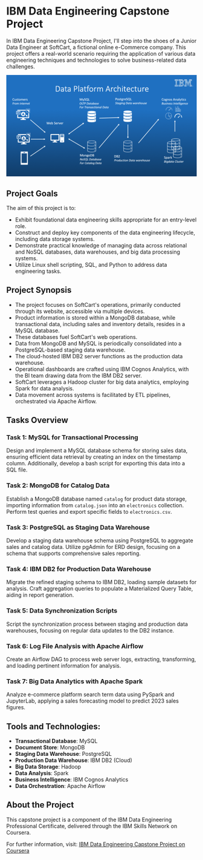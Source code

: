 # IBM Data Engineering Capstone Project

In IBM Data Engineering Capstone Project, I'll step into the shoes of a Junior Data Engineer at SoftCart, a fictional online e-Commerce company. This project offers a real-world scenario requiring the application of various data engineering techniques and technologies to solve business-related data challenges.

![Data Platform Architecture](data-platform-architecture.png)

## Project Goals

The aim of this project is to:

- Exhibit foundational data engineering skills appropriate for an entry-level role.
- Construct and deploy key components of the data engineering lifecycle, including data storage systems.
- Demonstrate practical knowledge of managing data across relational and NoSQL databases, data warehouses, and big data processing systems.
- Utilize Linux shell scripting, SQL, and Python to address data engineering tasks.

## Project Synopsis

- The project focuses on SoftCart's operations, primarily conducted through its website, accessible via multiple devices.
- Product information is stored within a MongoDB database, while transactional data, including sales and inventory details, resides in a MySQL database.
- These databases fuel SoftCart's web operations.
- Data from MongoDB and MySQL is periodically consolidated into a PostgreSQL-based staging data warehouse.
- The cloud-hosted IBM DB2 server functions as the production data warehouse.
- Operational dashboards are crafted using IBM Cognos Analytics, with the BI team drawing data from the IBM DB2 server.
- SoftCart leverages a Hadoop cluster for big data analytics, employing Spark for data analysis.
- Data movement across systems is facilitated by ETL pipelines, orchestrated via Apache Airflow.

## Tasks Overview

### Task 1: MySQL for Transactional Processing

Design and implement a MySQL database schema for storing sales data, ensuring efficient data retrieval by creating an index on the timestamp column. Additionally, develop a bash script for exporting this data into a SQL file.

### Task 2: MongoDB for Catalog Data

Establish a MongoDB database named `catalog` for product data storage, importing information from `catalog.json` into an `electronics` collection. Perform test queries and export specific fields to `electronics.csv`.

### Task 3: PostgreSQL as Staging Data Warehouse

Develop a staging data warehouse schema using PostgreSQL to aggregate sales and catalog data. Utilize pgAdmin for ERD design, focusing on a schema that supports comprehensive sales reporting.

### Task 4: IBM DB2 for Production Data Warehouse

Migrate the refined staging schema to IBM DB2, loading sample datasets for analysis. Craft aggregation queries to populate a Materialized Query Table, aiding in report generation.

### Task 5: Data Synchronization Scripts

Script the synchronization process between staging and production data warehouses, focusing on regular data updates to the DB2 instance.

### Task 6: Log File Analysis with Apache Airflow

Create an Airflow DAG to process web server logs, extracting, transforming, and loading pertinent information for analysis.

### Task 7: Big Data Analytics with Apache Spark

Analyze e-commerce platform search term data using PySpark and JupyterLab, applying a sales forecasting model to predict 2023 sales figures.

## Tools and Technologies:

- **Transactional Database**: MySQL
- **Document Store**: MongoDB
- **Staging Data Warehouse**: PostgreSQL
- **Production Data Warehouse**: IBM DB2 (Cloud)
- **Big Data Storage**: Hadoop
- **Data Analysis**: Spark
- **Business Intelligence**: IBM Cognos Analytics
- **Data Orchestration**: Apache Airflow

## About the Project

This capstone project is a component of the IBM Data Engineering Professional Certificate, delivered through the IBM Skills Network on Coursera.

For further information, visit: [IBM Data Engineering Capstone Project on Coursera](https://www.coursera.org/learn/data-enginering-capstone-project)
